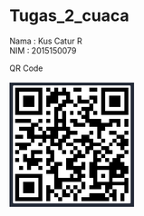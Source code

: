 # Tugas_2_cuaca

Nama  : Kus Catur R <br>
NIM   : 2015150079 <br>

QR Code <br>
<br>
<img src="QR_weather.PNG">
